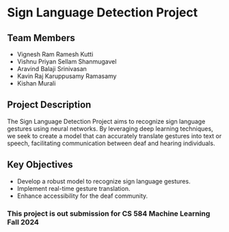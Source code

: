 # Sign Language Detection Project

## Team Members
- Vignesh Ram Ramesh Kutti
- Vishnu Priyan Sellam Shanmugavel
- Aravind Balaji Srinivasan
- Kavin Raj Karuppusamy Ramasamy
- Kishan Murali

## Project Description
The Sign Language Detection Project aims to recognize sign language gestures using neural networks. By leveraging deep learning techniques, we seek to create a model that can accurately translate gestures into text or speech, facilitating communication between deaf and hearing individuals.

## Key Objectives
- Develop a robust model to recognize sign language gestures.
- Implement real-time gesture translation.
- Enhance accessibility for the deaf community.

### This project is out submission for CS 584 Machine Learning Fall 2024
